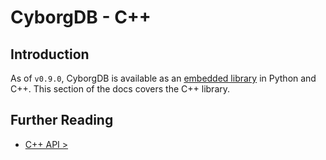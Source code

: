 # CyborgDB - C++

## Introduction

As of `v0.9.0`, CyborgDB is available as an [embedded library](../../guides/0.overview/0.1.deployment-models.md) in Python and C++. This section of the docs covers the C++ library.

## Further Reading

- [C++ API >](cpp-api.md)
